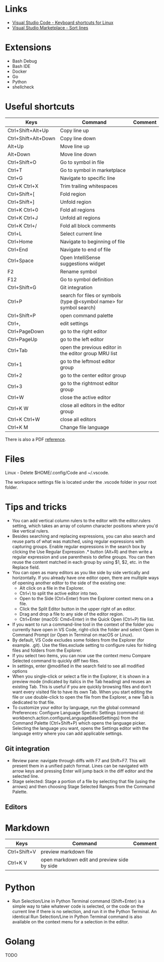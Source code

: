 # Links
- [Visual Studio Code - Keyboard shortcuts for Linux](https://code.visualstudio.com/shortcuts/keyboard-shortcuts-linux.pdf)
- [Visual Studio Marketplace - Sort lines](https://marketplace.visualstudio.com/items?itemName=Tyriar.sort-lines)

# Extensions
- Bash Debug
- Bash IDE
- Docker
- Go
- Python
- shellcheck

# Useful shortcuts
| Keys | Command | Comment |
|---|---|---|
| Ctrl+Shift+Alt+Up | Copy line up | |
| Ctrl+Shift+Alt+Down | Copy line down | |
| Alt+Up | Move line up | |
| Alt+Down | Move line down | |
| Ctrl+Shift+O | Go to symbol in file | |
| Ctrl+T | Go to symbol in marketplace | |
| Ctrl+G | Navigate to specific line | |
| Ctrl+K Ctrl+X | Trim trailing whitespaces | |
| Ctrl+Shift+[ | Fold region | |
| Ctrl+Shift+] | Unfold region | |
| Ctrl+K Ctrl+0 | Fold all regions | |
| Ctrl+K Ctrl+J | Unfold all regions | |
| Ctrl+K Ctrl+/ | Fold all block comments | |
| Ctrl+L | Select current line | |
| Ctrl+Home | Navigate to beginning of file | |
| Ctrl+End | Navigate to end of file | |
| Ctrl+Space | Open IntelliSense suggestions widget | |
| F2 | Rename symbol | |
| F12 | Go to symbol definition | |
| Ctrl+Shift+G | Git integration | |
| Ctrl+P | search for files or symbols (type @\<symbol name\> for symbol search) | |
| Ctrl+Shift+P | open command palette | |
| Ctrl+, | edit settings | |
| Ctrl+PageDown | go to the right editor | |
| Ctrl+PageUp | go to the left editor | |
| Ctrl+Tab | open the previous editor in the editor group MRU list | |
| Ctrl+1 | go to the leftmost editor group | |
| Ctrl+2 | go to the center editor group | |
| Ctrl+3 | go to the rightmost editor group | |
| Ctrl+W | close the active editor | |
| Ctrl+K W | close all editors in the editor group | |
| Ctrl+K Ctrl+W | close all editors | |
| Ctrl+K M | Change file language | |

There is also a PDF [reference](https://code.visualstudio.com/shortcuts/keyboard-shortcuts-linux.pdf).

# Files
Linux - Delete $HOME/.config/Code and ~/.vscode.


The workspace settings file is located under the .vscode folder in your root folder.

# Tips and tricks
- You can add vertical column rulers to the editor with the editor.rulers setting, which takes an array of column character positions where you'd like vertical rulers.
- Besides searching and replacing expressions, you can also search and reuse parts of what was matched, using regular expressions with capturing groups. Enable regular expressions in the search box by clicking the Use Regular Expression .* button (Alt+R) and then write a regular expression and use parenthesis to define groups. You can then reuse the content matched in each group by using $1, $2, etc. in the Replace field.
- You can open as many editors as you like side by side vertically and horizontally. If you already have one editor open, there are multiple ways of opening another editor to the side of the existing one:
  - Alt click on a file in the Explorer.
  - Ctrl+\ to split the active editor into two.
  - Open to the Side (Ctrl+Enter) from the Explorer context menu on a file.
  - Click the Split Editor button in the upper right of an editor.
  - Drag and drop a file to any side of the editor region.
  - Ctrl+Enter (macOS: Cmd+Enter) in the Quick Open (Ctrl+P) file list.
- If you want to run a command-line tool in the context of the folder you currently have open in VS Code, right-click the folder and select Open in Command Prompt (or Open in Terminal on macOS or Linux).
- By default, VS Code excludes some folders from the Explorer (for example. .git). Use the files.exclude setting to configure rules for hiding files and folders from the Explorer.
- If you select two items, you can now use the context menu Compare Selected command to quickly diff two files.
- In settings, enter @modified in the search field to see all modified options
- When you single-click or select a file in the Explorer, it is shown in a preview mode (indicated by italics in the Tab heading) and reuses an existing Tab. This is useful if you are quickly browsing files and don't want every visited file to have its own Tab. When you start editing the file or use double-click to open the file from the Explorer, a new Tab is dedicated to that file.
- To customize your editor by language, run the global command Preferences: Configure Language Specific Settings (command id: workbench.action.configureLanguageBasedSettings) from the Command Palette (Ctrl+Shift+P) which opens the language picker. Selecting the language you want, opens the Settings editor with the language entry where you can add applicable settings.

## Git integration
- Review pane: navigate through diffs with F7 and Shift+F7. This will present them in a unified patch format. Lines can be navigated with arrow keys and pressing Enter will jump back in the diff editor and the selected line.
- Stage selected: Stage a portion of a file by selecting that file (using the arrows) and then choosing Stage Selected Ranges from the Command Palette.

## Editors

# Markdown
| Keys | Command | Comment |
|---|---|---|
| Ctrl+Shift+V | preview markdown file | |
| Ctrl+K V | open markdown edit and preview side by side | |

# Python
- Run Selection/Line in Python Terminal command (Shift+Enter) is a simple way to take whatever code is selected, or the code on the current line if there is no selection, and run it in the Python Terminal. An identical Run Selection/Line in Python Terminal command is also available on the context menu for a selection in the editor.

# Golang
TODO
